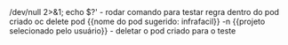 <?php
//script para testar regra de firewall fiva client oc.
/*
1 - usa-se && entre comandos sequenciais
2 - usar escapeshellarg() nos argumentos enviados pelo usuario para nao permitir injeção de comandos.
*/
 
if(strtoupper(substr(PHP_OS, 0,3)) == 'WIN'){
    //funcao para windows
   $output=null;
$retval=null;
exec('.\oc.exe login --token', $output, $retval);
echo "Retornou com estado $retval e saída:\n";
exec('.\oc.exe get pods --namespace=default', $output, $retval);
exec('.\oc.exe logout', $output, $retval);
print_r($output);
}else{
    //funcao para linux
 
 
oc get netNamespace - listar namespaces e egress ip
 
oc run -n {{projeto selecionado pelo usuário}} {{nome do pod sugerido: infrafacil}} --image={{imagem a ser definida}} --restart=Never - criar pod no namespace selecionado pelo usuário
 
oc exec -n {{namespace}} {{pod criado}} -- /bin/sh -c 'curl -t "DUMMY=1" -s --connect-timeout 2 telnet://{{destino}}:{{porta}} </dev/null >/dev/null 2>&1; echo $?' - rodar comando para testar regra dentro do pod criado
 
oc delete pod {{nome do pod sugerido: infrafacil}} -n {{projeto selecionado pelo usuário}} - deletar o pod criado para o teste
 
